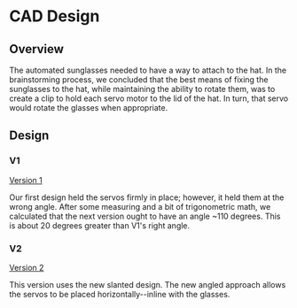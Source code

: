 # CAD Design

## Overview

The automated sunglasses needed to have a way to attach to the hat. In the brainstorming process, we concluded that the best means of fixing the sunglasses to the hat, while maintaining the ability to rotate them, was to create a clip to hold each servo motor to the lid of the hat. In turn, that servo would rotate the glasses when appropriate.

## Design

### V1

[Version 1](ServoMountV1.stl)

Our first design held the servos firmly in place; however, it held them at the wrong angle. After some measuring and a bit of trigonometric math, we calculated that the next version ought to have an angle ~110 degrees. This is about 20 degrees greater than V1's right angle. 

### V2

[Version 2](ServoMountV2.stl)

This version uses the new slanted design. The new angled approach allows the servos to be placed horizontally--inline with the glasses.
